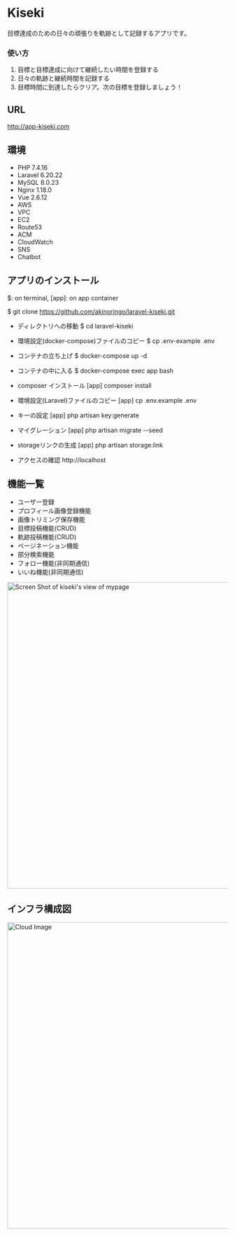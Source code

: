 # Kiseki
目標達成のための日々の頑張りを軌跡として記録するアプリです。<br>

### 使い方
1. 目標と目標達成に向けて継続したい時間を登録する
2. 日々の軌跡と継続時間を記録する
3. 目標時間に到達したらクリア。次の目標を登録しましょう！

## URL
http://app-kiseki.com

## 環境
- PHP 7.4.16
- Laravel 6.20.22
- MySQL 8.0.23
- Nginx 1.18.0
- Vue 2.6.12
- AWS
 - VPC
 - EC2
 - Route53
 - ACM
 - CloudWatch
 - SNS
 - Chatbot

## アプリのインストール
$: on terminal, [app]: on app container

$ git clone https://github.com/akinoringo/laravel-kiseki.git

- ディレクトリへの移動
$ cd laravel-kiseki
- 環境設定(docker-compose)ファイルのコピー
$ cp .env-example .env

- コンテナの立ち上げ
$ docker-compose up -d

- コンテナの中に入る
$ docker-compose exec app bash

- composer インストール
[app] composer install

- 環境設定(Laravel)ファイルのコピー
[app] cp .env.example .env 

- キーの設定
[app] php artisan key:generate

- マイグレーション
[app]	php artisan migrate --seed

- storageリンクの生成
[app] php artisan storage:link

- アクセスの確認
http://localhost


## 機能一覧
- ユーザー登録
 - プロフィール画像登録機能
 - 画像トリミング保存機能
- 目標投稿機能(CRUD)
- 軌跡投稿機能(CRUD)
- ページネーション機能
- 部分検索機能
- フォロー機能(非同期通信)
- いいね機能(非同期通信)

<img width="700" alt="Screen Shot of kiseki's view of mypage" src="https://user-images.githubusercontent.com/73481750/115630536-242b0b80-a33f-11eb-8e38-18333a4a977f.png">

## インフラ構成図
<img width="700" alt="Cloud Image" src="https://user-images.githubusercontent.com/73481750/115630032-52f4b200-a33e-11eb-9d3b-cad131c53b0c.png">